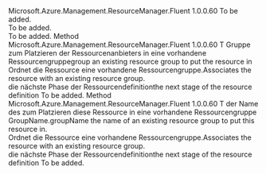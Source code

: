 <Type Name="IWithExistingResourceGroup&lt;T&gt;" FullName="Microsoft.Azure.Management.ResourceManager.Fluent.Core.GroupableResource.Definition.IWithExistingResourceGroup&lt;T&gt;">
  <TypeSignature Language="C#" Value="public interface IWithExistingResourceGroup&lt;T&gt;" />
  <TypeSignature Language="ILAsm" Value=".class public interface auto ansi abstract IWithExistingResourceGroup`1&lt;T&gt;" />
  <TypeSignature Language="DocId" Value="T:Microsoft.Azure.Management.ResourceManager.Fluent.Core.GroupableResource.Definition.IWithExistingResourceGroup`1" />
  <TypeSignature Language="VB.NET" Value="Public Interface IWithExistingResourceGroup(Of T)" />
  <TypeSignature Language="F#" Value="type IWithExistingResourceGroup&lt;'T&gt; = interface" />
  <AssemblyInfo>
    <AssemblyName>Microsoft.Azure.Management.ResourceManager.Fluent</AssemblyName>
    <AssemblyVersion>1.0.0.60</AssemblyVersion>
  </AssemblyInfo>
  <TypeParameters>
    <TypeParameter Name="T" />
  </TypeParameters>
  <Interfaces />
  <Docs>
    <typeparam name="T">To be added.</typeparam>
    <summary>To be added.</summary>
    <remarks>To be added.</remarks>
  </Docs>
  <Members>
    <Member MemberName="WithExistingResourceGroup">
      <MemberSignature Language="C#" Value="public T WithExistingResourceGroup (Microsoft.Azure.Management.ResourceManager.Fluent.IResourceGroup group);" />
      <MemberSignature Language="ILAsm" Value=".method public hidebysig newslot virtual instance !T WithExistingResourceGroup(class Microsoft.Azure.Management.ResourceManager.Fluent.IResourceGroup group) cil managed" />
      <MemberSignature Language="DocId" Value="M:Microsoft.Azure.Management.ResourceManager.Fluent.Core.GroupableResource.Definition.IWithExistingResourceGroup`1.WithExistingResourceGroup(Microsoft.Azure.Management.ResourceManager.Fluent.IResourceGroup)" />
      <MemberSignature Language="VB.NET" Value="Public Function WithExistingResourceGroup (group As IResourceGroup) As T" />
      <MemberSignature Language="F#" Value="abstract member WithExistingResourceGroup : Microsoft.Azure.Management.ResourceManager.Fluent.IResourceGroup -&gt; 'T" Usage="iWithExistingResourceGroup.WithExistingResourceGroup group" />
      <MemberType>Method</MemberType>
      <AssemblyInfo>
        <AssemblyName>Microsoft.Azure.Management.ResourceManager.Fluent</AssemblyName>
        <AssemblyVersion>1.0.0.60</AssemblyVersion>
      </AssemblyInfo>
      <ReturnValue>
        <ReturnType>T</ReturnType>
      </ReturnValue>
      <Parameters>
        <Parameter Name="group" Type="Microsoft.Azure.Management.ResourceManager.Fluent.IResourceGroup" />
      </Parameters>
      <Docs>
        <param name="group"><span data-ttu-id="705d2-101">Gruppe zum Platzieren der Ressourcenanbieters in eine vorhandene Ressourcengruppe</span><span class="sxs-lookup"><span data-stu-id="705d2-101">group an existing resource group to put the resource in</span></span></param>
        <summary>
            <span data-ttu-id="705d2-102">Ordnet die Ressource eine vorhandene Ressourcengruppe.</span><span class="sxs-lookup"><span data-stu-id="705d2-102">Associates the resource with an existing resource group.</span></span>
            </summary>
        <returns><span data-ttu-id="705d2-103">die nächste Phase der Ressourcendefinition</span><span class="sxs-lookup"><span data-stu-id="705d2-103">the next stage of the resource definition</span></span></returns>
        <remarks>To be added.</remarks>
      </Docs>
    </Member>
    <Member MemberName="WithExistingResourceGroup">
      <MemberSignature Language="C#" Value="public T WithExistingResourceGroup (string groupName);" />
      <MemberSignature Language="ILAsm" Value=".method public hidebysig newslot virtual instance !T WithExistingResourceGroup(string groupName) cil managed" />
      <MemberSignature Language="DocId" Value="M:Microsoft.Azure.Management.ResourceManager.Fluent.Core.GroupableResource.Definition.IWithExistingResourceGroup`1.WithExistingResourceGroup(System.String)" />
      <MemberSignature Language="VB.NET" Value="Public Function WithExistingResourceGroup (groupName As String) As T" />
      <MemberSignature Language="F#" Value="abstract member WithExistingResourceGroup : string -&gt; 'T" Usage="iWithExistingResourceGroup.WithExistingResourceGroup groupName" />
      <MemberType>Method</MemberType>
      <AssemblyInfo>
        <AssemblyName>Microsoft.Azure.Management.ResourceManager.Fluent</AssemblyName>
        <AssemblyVersion>1.0.0.60</AssemblyVersion>
      </AssemblyInfo>
      <ReturnValue>
        <ReturnType>T</ReturnType>
      </ReturnValue>
      <Parameters>
        <Parameter Name="groupName" Type="System.String" />
      </Parameters>
      <Docs>
        <param name="groupName"><span data-ttu-id="705d2-104">der Name des zum Platzieren diese Ressource in eine vorhandene Ressourcengruppe GroupName.</span><span class="sxs-lookup"><span data-stu-id="705d2-104">groupName the name of an existing resource group to put this resource in.</span></span></param>
        <summary>
            <span data-ttu-id="705d2-105">Ordnet die Ressource eine vorhandene Ressourcengruppe.</span><span class="sxs-lookup"><span data-stu-id="705d2-105">Associates the resource with an existing resource group.</span></span>
            </summary>
        <returns><span data-ttu-id="705d2-106">die nächste Phase der Ressourcendefinition</span><span class="sxs-lookup"><span data-stu-id="705d2-106">the next stage of the resource definition</span></span></returns>
        <remarks>To be added.</remarks>
      </Docs>
    </Member>
  </Members>
</Type>